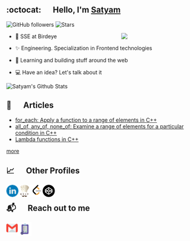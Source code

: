 ## :octocat: &emsp; Hello, I'm [Satyam](https://portfolio-satyam.vercel.app)

![GitHub followers](https://img.shields.io/github/followers/satyam1203?style=social)
![Stars](https://img.shields.io/github/stars/satyam1203)

<img  align="right"  src="https://octodex.github.com/images/surftocat.png"  width="200">

- :briefcase: SSE at Birdeye

- :sparkles: Engineering. Specialization in Frontend technologies

- :microscope: Learning and building stuff around the web

- :computer:  Have an idea? Let's talk about it


![Satyam's Github Stats](https://github-readme-stats.vercel.app/api?username=satyam1203&show=prs_merged,prs_merged_percentage&show_icons=true&count_private=true&include_all_commits=true)

<!--
    ![Satyam's Language Stats](https://github-readme-stats.vercel.app/api/top-langs/?username=satyam1203&layout=compact)
-->

## :memo: &emsp; Articles

<!-- BLOG-POST-LIST:START -->
- [for_each: Apply a function to a range of elements in C++](https://dev.to/satyam1203/foreach-apply-a-function-to-a-range-of-elements-in-c-4b1g)
- [all_of, any_of, none_of: Examine a range of elements for a particular condition in C++](https://dev.to/satyam1203/allof-anyof-noneof-examine-a-range-of-elements-for-a-particular-condition-in-c-1cpg)
- [Lambda functions in C++](https://dev.to/satyam1203/lambda-functions-in-c-76l)
<!-- BLOG-POST-LIST:END -->

[more](https://dev.to/satyam1203)

## :chart_with_upwards_trend: &emsp; Other Profiles

<a href="https://www.linkedin.com/in/satyam1203">
    <img alt="LinkedIn" src="https://github.com/Satyam1203/Satyam1203/blob/master/images/linkedin.png?raw=true" width="32px" align="left"/>
</a>
<a href="https://www.codechef.com/users/sat_yam_">
    <img alt="CodeChef" src="https://github.com/Satyam1203/Satyam1203/blob/master/images/codechef2.png?raw=true" width="32px" align="left"/>
</a>
<a href="https://leetcode.com/satyam1203/">
    <img alt="Leetcode" src="https://github.com/Satyam1203/Satyam1203/blob/master/images/leetcode.png?raw=true" width="32px" align="left"/>
</a>
<a href="https://codepen.io/satyam1203/">
    <img alt="Codepen" src="https://github.com/Satyam1203/Satyam1203/blob/master/images/codepen.png?raw=true" width="32px" align="left"/>
</a>

<br />

## :mailbox_with_mail: &emsp; Reach out to me

<a href="mailto:nakulbegana191170@gmail.com">
    <img alt="Email" src="https://github.com/Satyam1203/Satyam1203/blob/master/images/email.png?raw=true" width="30px" align="left"/>
</a>
<a href="https://forms.gle/kHNHaEueCBGYMUHd9">
    <img alt="Form" src="https://github.com/Satyam1203/Satyam1203/blob/master/images/form.png?raw=true" width="36px" align="left"/>
</a>
